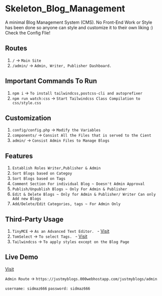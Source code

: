# Skeleton_Blog_Management

A minimal Blog Management System (CMS). No Front-End Work or Style has been done so anyone can style and customize it to their own liking :) Check the Config Flie!

## Routes

1. `/` -> `Main Site`
2. `/admin/` -> `Admin, Writer, Publisher Dashboard.` 

## Important Commands To Run

1. `npm i` -> `To install tailwindcss,postcss-cli and autoprefixer`
2. `npm run watch:css` -> `Start Tailwindcss Class Compilation to css/style.css`

## Customization

1. `config/config.php` -> `Modify the Variables`
2. `components/` -> `Consist All the Files that is served to the Cient`
3. `admin/` -> `Consist Admin Files to Manage Blogs`

## Features

1. `Establish Roles Writer,Publisher & Admin`
2. `Sort Blogs based on Categoy`
3. `Sort Blogs based on Tags`
4. `Comment Section For individual Blog ~ Doesn't Admin Approval`
5. `Publish/Unpublish Blogs ~ Only For Admin & Publisher`
6. `Edit & Delete Blogs ~ Only for Admin & Publisher/ Writer Can only Add new Blogs`
7. `Add/Delete/Edit Categories, tags ~ For Admin Only`

## Third-Party Usage

1. `TinyMCE` -> `As an Advanced Text Editor. `  - <a href="https://www.tiny.cloud/">Visit</a>
2. `TomSelect` -> `To select Tags. `  -  <a href="https://tom-select.js.org/">Visit</a>
3. `Tailwindcss` -> `To apply styles except on the Blog Page`

## Live Demo

<a href="https://justmyblogs.000webhostapp.com/justmyblogs/" >Visit </a>

`Admin Route` -> `https://justmyblogs.000webhostapp.com/justmyblogs/admin`

`username: sidmaz666`
`password: sidmaz666`
